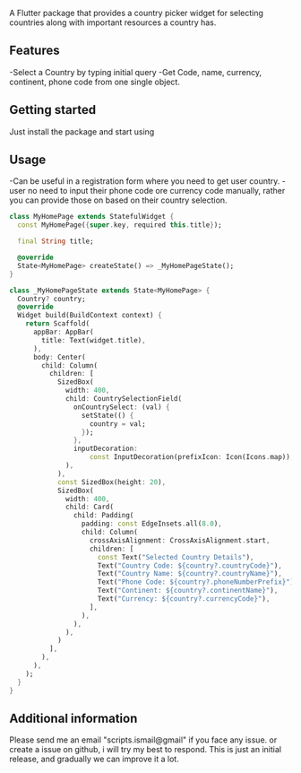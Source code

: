 <!--
This README describes the package. If you publish this package to pub.dev,
this README's contents appear on the landing page for your package.

For information about how to write a good package README, see the guide for
[writing package pages](https://dart.dev/guides/libraries/writing-package-pages).

For general information about developing packages, see the Dart guide for
[creating packages](https://dart.dev/guides/libraries/create-library-packages)
and the Flutter guide for
[developing packages and plugins](https://flutter.dev/developing-packages).
-->

A Flutter package that provides a country picker widget for selecting countries along with important resources a country has.

## Features

-Select a Country by typing initial query
-Get Code, name, currency, continent, phone code from one single object.

## Getting started

Just install the package and start using

## Usage

-Can be useful in a registration form where you need to get user country.
-user no need to input their phone code ore currency code manually, rather you can provide those on based on their country selection.

```dart
class MyHomePage extends StatefulWidget {
  const MyHomePage({super.key, required this.title});

  final String title;

  @override
  State<MyHomePage> createState() => _MyHomePageState();
}

class _MyHomePageState extends State<MyHomePage> {
  Country? country;
  @override
  Widget build(BuildContext context) {
    return Scaffold(
      appBar: AppBar(
        title: Text(widget.title),
      ),
      body: Center(
        child: Column(
          children: [
            SizedBox(
              width: 400,
              child: CountrySelectionField(
                onCountrySelect: (val) {
                  setState(() {
                    country = val;
                  });
                },
                inputDecoration:
                    const InputDecoration(prefixIcon: Icon(Icons.map)),
              ),
            ),
            const SizedBox(height: 20),
            SizedBox(
              width: 400,
              child: Card(
                child: Padding(
                  padding: const EdgeInsets.all(8.0),
                  child: Column(
                    crossAxisAlignment: CrossAxisAlignment.start,
                    children: [
                      const Text("Selected Country Details"),
                      Text("Country Code: ${country?.countryCode}"),
                      Text("Country Name: ${country?.countryName}"),
                      Text("Phone Code: ${country?.phoneNumberPrefix}"),
                      Text("Continent: ${country?.continentName}"),
                      Text("Currency: ${country?.currencyCode}"),
                    ],
                  ),
                ),
              ),
            )
          ],
        ),
      ),
    );
  }
}
```

## Additional information

Please send me an email "scripts.ismail@gmail" if you face any issue. or create a issue on github, i will try my best to respond.
This is just an initial release, and gradually we can improve it a lot.
